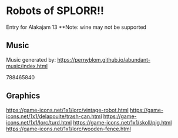 # Robots of SPLORR!!
Entry for Alakajam 13
**Note: wine may not be supported

## Music

Music generated by: https://pernyblom.github.io/abundant-music/index.html

788465840


## Graphics

https://game-icons.net/1x1/lorc/vintage-robot.html
https://game-icons.net/1x1/delapouite/trash-can.html
https://game-icons.net/1x1/lorc/turd.html
https://game-icons.net/1x1/skoll/pig.html
https://game-icons.net/1x1/lorc/wooden-fence.html